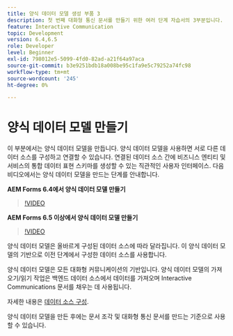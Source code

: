 ```yaml
---
title: 양식 데이터 모델 생성 부품 3
description: 첫 번째 대화형 통신 문서를 만들기 위한 여러 단계 자습서의 3부분입니다. 이 부분에서는 양식 데이터 모델을 만듭니다. 양식 데이터 모델을 사용하면 서로 다른 데이터 소스를 구성하고 연결할 수 있습니다.연결된 데이터 소스에서 비즈니스 엔터티 및 서비스의 통합 데이터 표현 스키마를 만들 수 있는 직관적인 사용자 인터페이스를 제공합니다.다음 비디오에서는 양식 데이터 모델을 만드는 단계를 안내합니다.
feature: Interactive Communication
topic: Development
version: 6.4,6.5
role: Developer
level: Beginner
exl-id: 798012e5-5099-4fd0-82ad-a21f64a97aca
source-git-commit: b3e9251bdb18a008be95c1fa9e5c79252a74fc98
workflow-type: tm+mt
source-wordcount: '245'
ht-degree: 0%

---
```


# 양식 데이터 모델 만들기

이 부분에서는 양식 데이터 모델을 만듭니다. 양식 데이터 모델을 사용하면 서로 다른 데이터 소스를 구성하고 연결할 수 있습니다. 연결된 데이터 소스 간에 비즈니스 엔티티 및 서비스의 통합 데이터 표현 스키마를 생성할 수 있는 직관적인 사용자 인터페이스. 다음 비디오에서는 양식 데이터 모델을 만드는 단계를 안내합니다.

**AEM Forms 6.4에서 양식 데이터 모델 만들기**

>[!VIDEO](https://video.tv.adobe.com/v/27763?quality=12&learn=on)

**AEM Forms 6.5 이상에서 양식 데이터 모델 만들기**

>[!VIDEO](https://video.tv.adobe.com/v/27765?quality=12&learn=on)

양식 데이터 모델은 올바르게 구성된 데이터 소스에 따라 달라집니다. 이 양식 데이터 모델의 기반으로 이전 단계에서 구성한 데이터 소스를 사용합니다.

양식 데이터 모델은 모든 대화형 커뮤니케이션의 기반입니다. 양식 데이터 모델의 가져오기/읽기 작업은 백엔드 데이터 소스에서 데이터를 가져오며 Interactive Communications 문서를 채우는 데 사용됩니다.

자세한 내용은 [데이터 소스 구성](parttwo.md).

양식 데이터 모델을 만든 후에는 문서 조각 및 대화형 통신 문서를 만드는 기준으로 사용할 수 있습니다.
